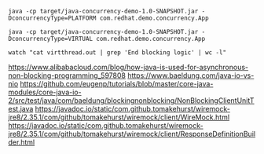 
```
java -cp target/java-concurrency-demo-1.0-SNAPSHOT.jar -DconcurrencyType=PLATFORM com.redhat.demo.concurrency.App

java -cp target/java-concurrency-demo-1.0-SNAPSHOT.jar -DconcurrencyType=VIRTUAL com.redhat.demo.concurrency.App

watch "cat virtthread.out | grep 'End blocking logic' | wc -l"
```

https://www.alibabacloud.com/blog/how-java-is-used-for-asynchronous-non-blocking-programming_597808
https://www.baeldung.com/java-io-vs-nio
https://github.com/eugenp/tutorials/blob/master/core-java-modules/core-java-io-2/src/test/java/com/baeldung/blockingnonblocking/NonBlockingClientUnitTest.java
https://javadoc.io/static/com.github.tomakehurst/wiremock-jre8/2.35.1/com/github/tomakehurst/wiremock/client/WireMock.html
https://javadoc.io/static/com.github.tomakehurst/wiremock-jre8/2.35.1/com/github/tomakehurst/wiremock/client/ResponseDefinitionBuilder.html
